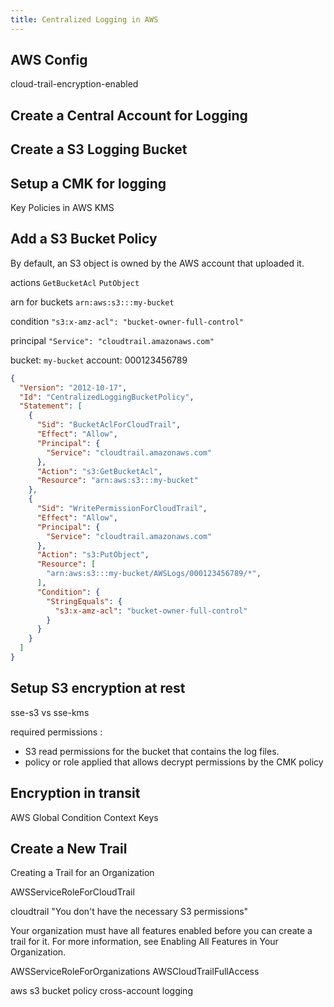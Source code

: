 ```yaml
---
title: Centralized Logging in AWS
---
```


## AWS Config

cloud-trail-encryption-enabled


## Create a Central Account for Logging


## Create a S3 Logging Bucket


## Setup a CMK for logging

Key Policies in AWS KMS


## Add a S3 Bucket Policy

By default, an S3 object is owned by the AWS account that uploaded it.


actions
`GetBucketAcl`
`PutObject`

arn for buckets
`arn:aws:s3:::my-bucket` 

condition
`"s3:x-amz-acl": "bucket-owner-full-control"` 

principal
`"Service": "cloudtrail.amazonaws.com"`


bucket: `my-bucket`
account: 000123456789

```json
{
  "Version": "2012-10-17",
  "Id": "CentralizedLoggingBucketPolicy",
  "Statement": [
    {
      "Sid": "BucketAclForCloudTrail",
      "Effect": "Allow",
      "Principal": {
        "Service": "cloudtrail.amazonaws.com"
      },
      "Action": "s3:GetBucketAcl",
      "Resource": "arn:aws:s3:::my-bucket"
    },
    {
      "Sid": "WritePermissionForCloudTrail",
      "Effect": "Allow",
      "Principal": {
        "Service": "cloudtrail.amazonaws.com"
      },
      "Action": "s3:PutObject",
      "Resource": [
        "arn:aws:s3:::my-bucket/AWSLogs/000123456789/*",
      ],
      "Condition": {
        "StringEquals": {
          "s3:x-amz-acl": "bucket-owner-full-control"
        }
      }
    }
  ]
}
```

## Setup S3 encryption at rest

sse-s3 vs sse-kms 

required permissions :

- S3 read permissions for the bucket that contains the log files.
- policy or role applied that allows decrypt permissions by the CMK policy


## Encryption in transit

AWS Global Condition Context Keys


## Create a New Trail

Creating a Trail for an Organization

AWSServiceRoleForCloudTrail

cloudtrail "You don't have the necessary S3 permissions"

Your organization must have all features enabled before you can create a trail for it. For more information, see Enabling All Features in Your Organization.

AWSServiceRoleForOrganizations
AWSCloudTrailFullAccess



aws s3 bucket policy cross-account logging
